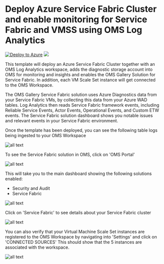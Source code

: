 # Deploy Azure Service Fabric Cluster and enable monitoring for Service Fabric and VMSS using OMS Log Analytics

[![Deploy to Azure](http://azuredeploy.net/deploybutton.png)](https://portal.azure.com/#create/Microsoft.Template/uri/https%3A%2F%2Fraw.githubusercontent.com%2FTVDKoni%2Fazure-quickstart-templates%2Fmaster%2Fservice-fabric-vmss-oms%2F%2Fazuredeploy.json) 
<a href="http://armviz.io/#/?load=https%3A%2F%2Fraw.githubusercontent.com%2FTVDKoni%2Fazure-quickstart-templates%2Fmaster%2Fservice-fabric-vmss-oms%2Fazuredeploy.json" target="_blank">
    <img src="http://armviz.io/visualizebutton.png"/>
</a>

This template will deploy an Azure Service Fabric Cluster together with an OMS Log Analytics workspace, adds the diagnostic storage account into OMS for monitoring and insights and enables the OMS Gallery Solution for Service Fabric. In addition, each VM Scale Set instance will get connected to the OMS Workspace.

The OMS Gallery Service Fabric solution uses Azure Diagnostics data from your Service Fabric VMs, by collecting this data from your Azure WAD tables. 
Log Analytics then reads Service Fabric framework events, including Reliable Service Events, Actor Events, Operational Events, and Custom ETW events. 
The Service Fabric solution dashboard shows you notable issues and relevant events in your Service Fabric environment.

Once the template has been deployed, you can see the following table logs being ingested to your OMS Workspace

![all text](images/sfvmsslogs.png "OMS storage logs")

To see the Service Fabric solution in OMS, click on 'OMS Portal'

![all text](images/omsportal.png "OMS Portal")

This will take you to the main dashboard showing the following solutions enabled:

* Security and Audit
* Service Fabric

![all text](images/oms.png "OMS")

Click on 'Service Fabric' to see details about your Service Fabric cluster

![all text](images/sf.png "Service Fabric")

You can also verify that your Virtual Machine Scale Set instances are registered to the OMS Workspace by navigating into 'Settings' and click on 'CONNECTED SOURCES'
This should show that the 5 instances are associated with the workspace.

![all text](images/vmss.png "VMSS")








